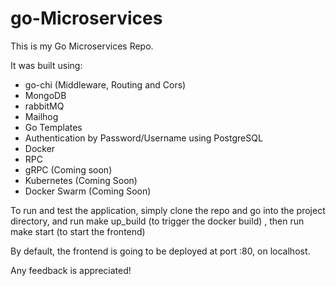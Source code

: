 # go-Microservices

This is my Go Microservices Repo. 

It was built using:
* go-chi (Middleware, Routing and Cors)
* MongoDB
* rabbitMQ
* Mailhog 
* Go Templates
* Authentication by Password/Username using PostgreSQL
* Docker
* RPC
* gRPC (Coming soon)
* Kubernetes (Coming Soon)
* Docker Swarm (Coming Soon)

To run and test the application, simply clone the repo and go into the project directory, and run make up_build (to trigger the docker build)
, then run make start (to start the frontend)

By default, the frontend is going to be deployed at port :80, on localhost.

Any feedback is appreciated!
